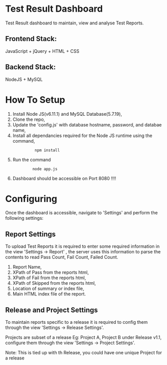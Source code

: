 # Test Result Dashboard
Test Result dashboard to maintain, view and analyse Test Reports.

Frontend Stack:
---------------
JavaScript + jQuery + HTML + CSS

Backend Stack:
---------------
NodeJS + MySQL

# How To Setup
1. Install Node JS(v6.11.1) and MySQL Database(5.7.19),
2. Clone the repo,
3. Update the 'config.js' with database hostname, password, and databae name,
4. Install all dependancies required for the Node JS runtime using the command,
`````
             npm install
`````
5. Run the command
````
            node app.js
````
6. Dashboard should be accessible on Port 8080 !!!!

# Configuring
Once the dashboard is accessible, navigate to 'Settings' and perform the following settings:

## Report Settings
To upload Test Reports it is required to enter some required information in the view 'Settings -> Report' , the server uses this information to parse the contents to read Pass Count, Fail Count, Failed Count.

1. Report Name, 
2. XPath of Pass from the reports html,
3. XPath of Fail from the reports html,
4. XPath of Skipped from the reports html,
5. Location of summary or index file,
6. Main HTML index file of the report.

## Release and Project Settings
To maintain reports specific to a release it is required to config them through the view 'Settings -> Release Settings'.

Projects are subset of a release Eg: Project A, Project B under Release v1.1, configure them through the view 'Settings -> Project Settings'.

Note: This is tied up with th Release, you could have one unique Project for a release


